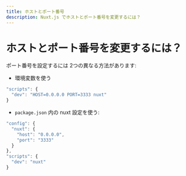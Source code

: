 ```yaml
---
title: ホストとポート番号
description: Nuxt.js でホストとポート番号を変更するには？
---
```


<!-- title: HOST and PORT -->
<!-- description: How to edit HOST and PORT with Nuxt.js? -->

<!-- # How to edit HOST and PORT? -->

# ホストとポート番号を変更するには？

<!-- You can configure the PORT with 2 different ways: -->

ポート番号を設定するには 2つの異なる方法があります:

<!-- - Via a env variables -->

- 環境変数を使う

```js
"scripts": {
  "dev": "HOST=0.0.0.0 PORT=3333 nuxt"
}
```

<!-- - Via a nuxt config in the `package.json`: -->

- `package.json` 内の nuxt 設定を使う:

```js
"config": {
  "nuxt": {
    "host": "0.0.0.0",
    "port": "3333"
  }
},
"scripts": {
  "dev": "nuxt"
}
```
